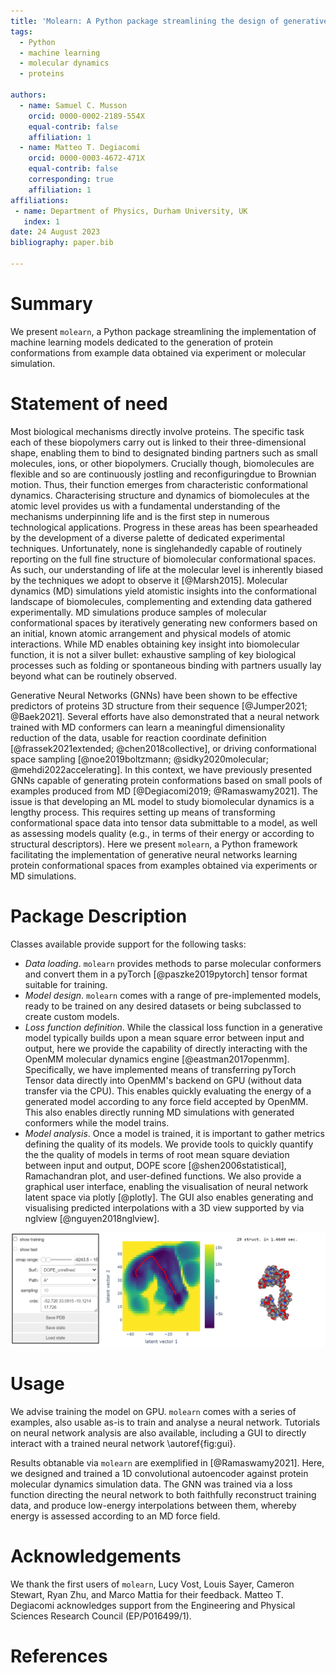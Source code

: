 ```yaml
---
title: 'Molearn: A Python package streamlining the design of generative models of biomolecular dynamics'
tags:
  - Python
  - machine learning
  - molecular dynamics
  - proteins
  
authors:
  - name: Samuel C. Musson
    orcid: 0000-0002-2189-554X
    equal-contrib: false
    affiliation: 1
  - name: Matteo T. Degiacomi
    orcid: 0000-0003-4672-471X
    equal-contrib: false
    corresponding: true
    affiliation: 1
affiliations:
 - name: Department of Physics, Durham University, UK
   index: 1
date: 24 August 2023
bibliography: paper.bib

---
```


# Summary

We present `molearn`, a Python package streamlining the implementation of machine 
learning models dedicated to the generation of protein conformations from
example data obtained via experiment or molecular simulation.


# Statement of need

Most biological mechanisms directly involve proteins. The specific task each of these biopolymers carry out is linked to their three-dimensional shape, enabling them to bind to designated binding partners such as small molecules, ions, or other biopolymers. Crucially though, biomolecules are flexible and so are continuously jostling and reconfiguringdue to Brownian motion. Thus, their function emerges from characteristic conformational dynamics. Characterising structure and dynamics of biomolecules at the atomic level provides us with a fundamental understanding of the mechanisms underpinning life and is the first step in numerous technological applications. Progress in these areas has been spearheaded by the development of a diverse palette of dedicated experimental techniques. Unfortunately, none is singlehandedly capable of routinely reporting on the full fine structure of biomolecular conformational spaces. As such, our understanding of life at the molecular level is inherently biased by the techniques we adopt to observe it [@Marsh2015]. Molecular dynamics (MD) simulations yield atomistic insights into the conformational landscape of biomolecules, complementing and extending data gathered experimentally. MD simulations produce samples of molecular conformational spaces by iteratively generating new conformers based on an initial, known atomic arrangement and physical models of atomic interactions. While MD enables obtaining key insight into biomolecular function, it is not a silver bullet: exhaustive sampling of key biological processes such as folding or spontaneous binding with partners usually lay beyond what can be routinely observed.

Generative Neural Networks (GNNs) have been shown to be effective predictors of proteins 3D structure from their sequence [@Jumper2021; @Baek2021]. Several efforts have also demonstrated that a neural network trained with MD conformers can learn a meaningful dimensionality reduction of the data, usable for reaction coordinate definition [@frassek2021extended; @chen2018collective], or driving conformational space sampling [@noe2019boltzmann; @sidky2020molecular; @mehdi2022accelerating]. In this context, we have previously presented GNNs capable of generating protein conformations based on small pools of examples produced from MD [@Degiacomi2019; @Ramaswamy2021]. The issue is that developing an ML model to study biomolecular dynamics is a lengthy process. This requires setting up means of transforming conformational space data into tensor data submittable to a model, as well as assessing models quality (e.g., in terms of their energy or according to structural descriptors). Here we present `molearn`, a Python framework facilitating the implementation of generative neural networks learning protein conformational spaces from examples obtained via experiments or MD simulations.


# Package Description

 Classes available provide support for the following tasks:
-	*Data loading*. `molearn` provides methods to parse molecular conformers and convert them in a pyTorch [@paszke2019pytorch] tensor format suitable for training.
-	*Model design*. `molearn` comes with a range of pre-implemented models, ready to be trained on any desired datasets or being subclassed to create custom models.
-	*Loss function definition*. While the classical loss function in a generative model typically builds upon a mean square error between input and output, here we provide the capability of directly interacting with the OpenMM molecular dynamics engine [@eastman2017openmm]. Specifically, we have implemented means of transferring pyTorch Tensor data directly into OpenMM's backend on GPU (without data transfer via the CPU). This enables quickly evaluating the energy of a generated model according to any force field accepted by OpenMM. This also enables directly running MD simulations with generated conformers while the model trains.
-	*Model analysis*. Once a model is trained, it is important to gather metrics defining the quality of its models. We provide tools to quickly quantify the  the quality of models in terms of root mean square deviation between input and output, DOPE score [@shen2006statistical], Ramachandran plot, and user-defined functions. We also provide a graphical user interface, enabling the visualisation of neural network latent space via plotly [@plotly]. The GUI also enables generating and visualising predicted interpolations with a 3D view supported by via nglview [@nguyen2018nglview].

![`molearn` analysis tools include a graphical user interface, enabling the on-demand generation of protein conformations. The panel on the left controls how the neural network latent space is presented, the central panel is a plotly interactive panel, the panel on the right is a representation of an interpolation through the latent space supported by nglview\label{fig:gui}](gui.png)


# Usage

We advise training the model on GPU. `molearn` comes with a series of examples, also usable as-is to train and analyse a neural network.
Tutorials on neural network analysis are also available, including a GUI to directly interact with a trained neural network \autoref{fig:gui}.

Results obtanable via `molearn` are exemplified in [@Ramaswamy2021]. Here, we designed and trained a 1D convolutional autoencoder against protein molecular dynamics simulation data. The GNN was trained via a loss function directing the neural network to both faithfully reconstruct training data, and produce low-energy interpolations between them, whereby energy is assessed according to an MD force field.


# Acknowledgements

We thank the first users of `molearn`, Lucy Vost, Louis Sayer, Cameron Stewart, Ryan Zhu, and Marco Mattia for their feedback.
Matteo T. Degiacomi acknowledges support from the Engineering and Physical Sciences Research Council (EP/P016499/1).


# References
